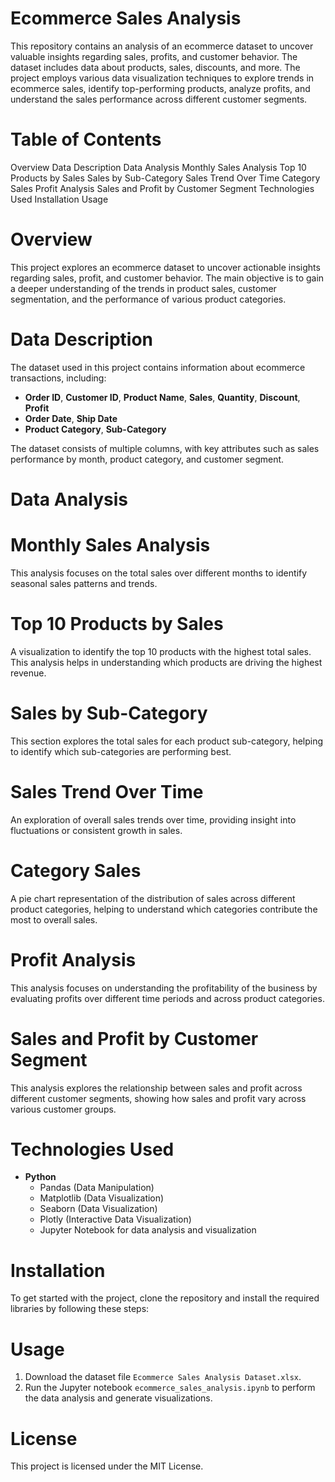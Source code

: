 # Ecommerce Sales Analysis

This repository contains an analysis of an ecommerce dataset to uncover valuable insights regarding sales, profits, and customer behavior. The dataset includes data about products, sales, discounts, and more. The project employs various data visualization techniques to explore trends in ecommerce sales, identify top-performing products, analyze profits, and understand the sales performance across different customer segments.

# Table of Contents
 Overview
 Data Description
 Data Analysis
 Monthly Sales Analysis
 Top 10 Products by Sales
 Sales by Sub-Category
 Sales Trend Over Time
 Category Sales
 Profit Analysis
 Sales and Profit by Customer Segment
 Technologies Used
 Installation
 Usage

# Overview
This project explores an ecommerce dataset to uncover actionable insights regarding sales, profit, and customer behavior. The main objective is to gain a deeper understanding of the trends in product sales, customer segmentation, and the performance of various product categories.

# Data Description
The dataset used in this project contains information about ecommerce transactions, including:
- **Order ID**, **Customer ID**, **Product Name**, **Sales**, **Quantity**, **Discount**, **Profit**
- **Order Date**, **Ship Date**
- **Product Category**, **Sub-Category**

The dataset consists of multiple columns, with key attributes such as sales performance by month, product category, and customer segment.

# Data Analysis

# Monthly Sales Analysis
This analysis focuses on the total sales over different months to identify seasonal sales patterns and trends.

# Top 10 Products by Sales
A visualization to identify the top 10 products with the highest total sales. This analysis helps in understanding which products are driving the highest revenue.

# Sales by Sub-Category
This section explores the total sales for each product sub-category, helping to identify which sub-categories are performing best.

# Sales Trend Over Time
An exploration of overall sales trends over time, providing insight into fluctuations or consistent growth in sales.

# Category Sales
A pie chart representation of the distribution of sales across different product categories, helping to understand which categories contribute the most to overall sales.

# Profit Analysis
This analysis focuses on understanding the profitability of the business by evaluating profits over different time periods and across product categories.

# Sales and Profit by Customer Segment
This analysis explores the relationship between sales and profit across different customer segments, showing how sales and profit vary across various customer groups.

# Technologies Used
- **Python**
  - Pandas (Data Manipulation)
  - Matplotlib (Data Visualization)
  - Seaborn (Data Visualization)
  - Plotly (Interactive Data Visualization)
  - Jupyter Notebook for data analysis and visualization

# Installation

To get started with the project, clone the repository and install the required libraries by following these steps:

# Usage

1. Download the dataset file `Ecommerce Sales Analysis Dataset.xlsx`.
2. Run the Jupyter notebook `ecommerce_sales_analysis.ipynb` to perform the data analysis and generate visualizations.

# License
This project is licensed under the MIT License.
